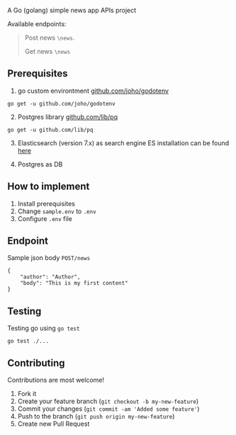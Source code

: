 A Go (golang) simple news app APIs project

Available endpoints:

> Post news `\news`.
>
> Get news `\news`

## Prerequisites

1.  go custom environtment [github.com/joho/godotenv](https://github.com/joho/godotenv)

```shell
go get -u github.com/joho/godotenv
```

2.  Postgres library [github.com/lib/pq](https://github.com/lib/pq)

```shell
go get -u github.com/lib/pq
```

3.  Elasticsearch (version 7.x) as search engine
    ES installation can be found [here](https://www.elastic.co/downloads/elasticsearch)

4.  Postgres as DB

## How to implement

1. Install prerequisites
2. Change `sample.env` to `.env`
3. Configure `.env` file

## Endpoint
Sample json body `POST/news`
```shell
{
	"author": "Author",
	"body": "This is my first content"
}
```

## Testing

Testing go using `go test`

```shell
go test ./...
```

## Contributing

Contributions are most welcome!

1. Fork it
2. Create your feature branch (`git checkout -b my-new-feature`)
3. Commit your changes (`git commit -am 'Added some feature'`)
4. Push to the branch (`git push origin my-new-feature`)
5. Create new Pull Request
